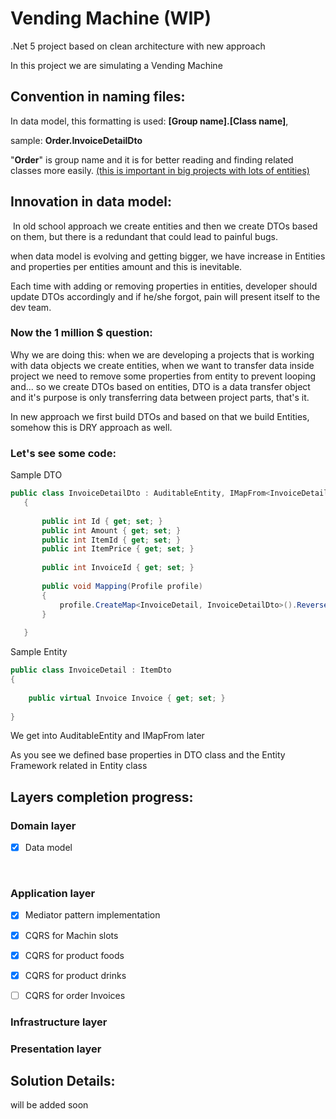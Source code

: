 # Vending Machine (WIP)
.Net 5 project based on clean architecture with new approach



In this project we are simulating a Vending Machine 



## Convention in naming files:

In data model, this formatting is used: **[Group name].[Class name]**, 

sample: **Order.InvoiceDetailDto**

"**Order**" is group name and it is for better reading and finding related classes more easily. <u>(this is important in big projects with lots of entities)</u>



## Innovation in data model:

​	In old school approach we create entities and then we create DTOs based on them, but there is a redundant that could lead to painful bugs.

when data model is evolving and getting bigger, we have increase in Entities and properties per entities amount and this is inevitable.

Each time with adding or removing properties in entities, developer should update DTOs accordingly and if he/she forgot, pain will present itself to the dev team.

### Now the 1 million $ question:

Why we are doing this: when we are developing a projects that is working with data objects we create entities, when we want to transfer data inside project we need to remove some properties from entity to prevent looping and... so we create DTOs based on entities, DTO is a data transfer object and it's purpose is only transferring data between project parts, that's it.

In new approach we first build DTOs and based on that we build Entities, somehow this is DRY approach as well.

### Let's see some code:

Sample DTO

```c#
public class InvoiceDetailDto : AuditableEntity, IMapFrom<InvoiceDetail>
   {
 
       public int Id { get; set; }
       public int Amount { get; set; }
       public int ItemId { get; set; }
       public int ItemPrice { get; set; }
 
       public int InvoiceId { get; set; }
 
       public void Mapping(Profile profile)
       {
           profile.CreateMap<InvoiceDetail, InvoiceDetailDto>().ReverseMap();
       }
 
   }
```

Sample Entity

```c#
public class InvoiceDetail : ItemDto
{
 
    public virtual Invoice Invoice { get; set; } 
 
}
```



We get into AuditableEntity and IMapFrom<InvoiceDetail> later

As you see we defined base properties in DTO class and the Entity Framework related in Entity class



## Layers completion progress:

### Domain layer

- [x] Data model

​	

### Application layer

- [x] Mediator pattern implementation
- [x] CQRS for Machin slots
- [x] CQRS for product foods
- [x] CQRS for product drinks
- [ ] CQRS for order Invoices



### Infrastructure layer



### Presentation layer



## Solution Details:

will be added soon



